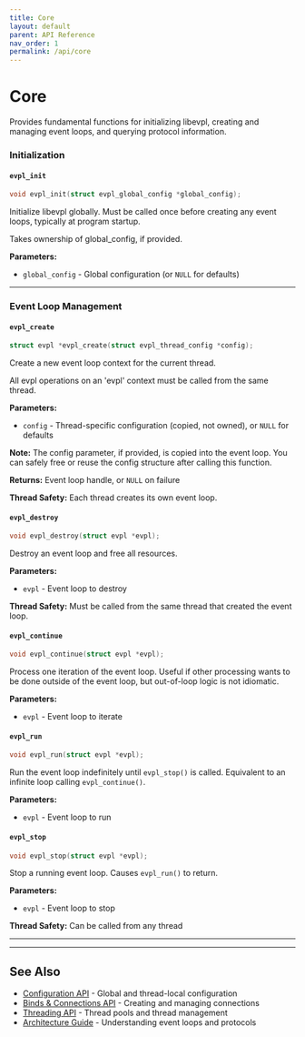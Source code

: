 ```yaml
---
title: Core
layout: default
parent: API Reference
nav_order: 1
permalink: /api/core
---
```


# Core

Provides fundamental functions for initializing libevpl, creating and managing event loops, and querying protocol information.

### Initialization

#### `evpl_init`

```c
void evpl_init(struct evpl_global_config *global_config);
```

Initialize libevpl globally. Must be called once before creating any event loops, typically at program startup.

Takes ownership of global_config, if provided.

**Parameters:**
- `global_config` - Global configuration (or `NULL` for defaults)

---

### Event Loop Management

#### `evpl_create`

```c
struct evpl *evpl_create(struct evpl_thread_config *config);
```

Create a new event loop context for the current thread.

All evpl operations on an 'evpl' context must be called from the same thread.

**Parameters:**
- `config` - Thread-specific configuration (copied, not owned), or `NULL` for defaults

**Note:** The config parameter, if provided, is copied into the event loop. You can safely free or reuse the config structure after calling this function.

**Returns:** Event loop handle, or `NULL` on failure

**Thread Safety:** Each thread creates its own event loop.

#### `evpl_destroy`

```c
void evpl_destroy(struct evpl *evpl);
```

Destroy an event loop and free all resources. 

**Parameters:**
- `evpl` - Event loop to destroy

**Thread Safety:** Must be called from the same thread that created the event loop.

#### `evpl_continue`

```c
void evpl_continue(struct evpl *evpl);
```

Process one iteration of the event loop.  Useful if other processing wants to be done outside of the event loop, but out-of-loop logic is not idiomatic.

**Parameters:**
- `evpl` - Event loop to iterate

#### `evpl_run`

```c
void evpl_run(struct evpl *evpl);
```

Run the event loop indefinitely until `evpl_stop()` is called. Equivalent to an infinite loop calling `evpl_continue()`.

**Parameters:**
- `evpl` - Event loop to run

#### `evpl_stop`

```c
void evpl_stop(struct evpl *evpl);
```

Stop a running event loop. Causes `evpl_run()` to return.  

**Parameters:**
- `evpl` - Event loop to stop

**Thread Safety:** Can be called from any thread

---


---

## See Also

- [Configuration API](/api/config) - Global and thread-local configuration
- [Binds & Connections API](/api/binds) - Creating and managing connections
- [Threading API](/api/threading) - Thread pools and thread management
- [Architecture Guide](/architecture) - Understanding event loops and protocols

